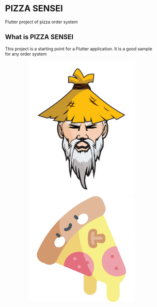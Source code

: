 # PIZZA SENSEI

Flutter project of pizza order system

## What is PIZZA SENSEI

This project is a starting point for a Flutter application.
It is a good sample for any order system 

  
<p align="center">
  <img src="https://github.com/omurthy/pizzaSensei/blob/master/images/sensei-logo.png" width="350" title="Sensei">
  <img src="https://github.com/omurthy/pizzaSensei/blob/master/images/pizza.png" width="350" alt="Pizza">
</p>